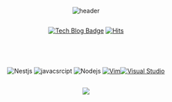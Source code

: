 <div align=center>

![header](https://capsule-render.vercel.app/api?type=transparent&color=auto&height=100&section=header&text=BACKEND%20DEVELOPER&fontSize=50)

##

[![Tech Blog Badge](http://img.shields.io/badge/-Tech%20blog-black?style=flat-square&logo=github&link=https://얌느3.github.io/)](https://zzsza.github.io/)
[![Hits](https://hits.seeyoufarm.com/api/count/incr/badge.svg?url=https%3A%2F%2Fgithub.com%2Fdiasm3%2F&count_bg=%2379C83D&title_bg=%23555555&icon=&icon_color=%23E7E7E7&title=hits&edge_flat=false)](https://hits.seeyoufarm.com)

##

<br>

##

![Nestjs](https://img.shields.io/badge/-Nestjs-E0234E?logo=nestjs)
![javacsrcipt](https://img.shields.io/badge/-Javascript-000000?logo=javascript)
![Nodejs](https://img.shields.io/badge/-Nodejs-white?logo=Node.js)
[![Vim](https://img.shields.io/badge/-Vim-019733?logo=vim)](https://www.vim.org/)[![Visual Studio](https://img.shields.io/badge/-VSCode-6C33AF?logo=visual%20studio)](https://visualstudio.microsoft.com/)

##


<a href="https://github.com/anuraghazra/github-readme-stats">
  <img align="center" src="https://github-readme-stats.vercel.app/api?username=diasm3&show_icons=true&theme=radical" />
</a>


  
 
</div>
